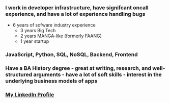 ### I work in developer infrastructure, have signifcant oncall experience, and have a lot of experience handling bugs
* 6 years of sofware industry experience
    * 3 years Big Tech
    * 2 years MANGA-like (formerly FAANG)
    * 1 year startup
### JavaScript, Python, SQL, NoSQL, Backend, Frontend

### Have a BA History degree - great at writing, research, and well-structured arguments - have a lot of soft skills - interest in the underlying business models of apps

### [My LinkedIn Profile](https://www.linkedin.com/in/frederickpukay/)

<!--
**FVPukay/FVPukay** is a ✨ _special_ ✨ repository because its `README.md` (this file) appears on your GitHub profile.

Here are some ideas to get you started:

- 🔭 I’m currently working on ...
- 🌱 I’m currently learning ...
- 👯 I’m looking to collaborate on ...
- 🤔 I’m looking for help with ...
- 💬 Ask me about ...
- 📫 How to reach me: ...
- 😄 Pronouns: ...
- ⚡ Fun fact: ...
-->
